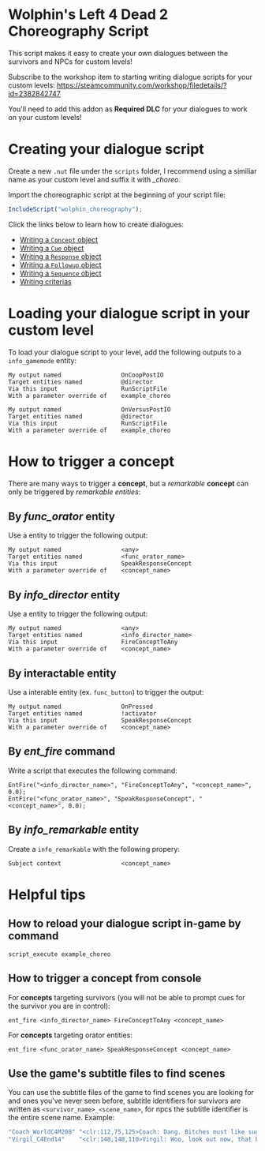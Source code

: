 # Wolphin's Left 4 Dead 2 Choreography Script

This script makes it easy to create your own dialogues between the survivors and NPCs for custom levels!

Subscribe to the workshop item to starting writing dialogue scripts for your custom levels:
https://steamcommunity.com/workshop/filedetails/?id=2382842747

You'll need to add this addon as **Required DLC** for your dialogues to work on your custom levels!

# Creating your dialogue script

Create a new `.nut` file under the `scripts` folder, I recommend using a similiar name as your custom level and suffix it with *_choreo*.

Import the choreographic script at the beginning of your script file:

```javascript
IncludeScript("wolphin_choreography");
```

Click the links below to learn how to create dialogues:

* [Writing a `Concept` object](documentation/concept.md)
* [Writing a `Cue` object](documentation/cue.md)
* [Writing a `Response` object](documentation/response.md)
* [Writing a `Followup` object](documentation/followup.md)
* [Writing a `Sequence` object](documentation/sequence.md)
* [Writing criterias](documentation/criterias.md)

# Loading your dialogue script in your custom level

To load your dialogue script to your level, add the following outputs to a `info_gamemode` entity:

```
My output named                 OnCoopPostIO
Target entities named           @director
Via this input                  RunScriptFile
With a parameter override of    example_choreo
```

```
My output named                 OnVersusPostIO
Target entities named           @director
Via this input                  RunScriptFile
With a parameter override of    example_choreo
```

# How to trigger a **concept**

There are many ways to trigger a **concept**, but a *remarkable* **concept** can only be triggered by *remarkable entities*:

## **By *func_orator* entity**

Use a entity to trigger the following output:

```
My output named                 <any>
Target entities named           <func_orator_name>
Via this input                  SpeakResponseConcept
With a parameter override of    <concept_name>
```

## **By *info_director* entity**

Use a entity to trigger the following output:

```
My output named                 <any>
Target entities named           <info_director_name>
Via this input                  FireConceptToAny
With a parameter override of    <concept_name>
```

## **By interactable entity**

Use a interable entity (ex. `func_button`) to trigger the output:

```
My output named                 OnPressed
Target entities named           !activator
Via this input                  SpeakResponseConcept
With a parameter override of    <concept_name>
```

## **By *ent_fire* command**

Write a script that executes the following command:

```
EntFire("<info_director_name>", "FireConceptToAny", "<concept_name>", 0.0);
EntFire("<func_orator_name>", "SpeakResponseConcept", "<concept_name>", 0.0);
```

## **By *info_remarkable* entity**

Create a `info_remarkable` with the following propery:

```
Subject context                 <concept_name>
```

# Helpful tips

## **How to reload your dialogue script in-game by command**

```
script_execute example_choreo
```

## **How to trigger a concept from console**

For **concepts** targeting survivors (you will not be able to prompt cues for the survivor you are in control):

```
ent_fire <info_director_name> FireConceptToAny <concept_name>
```

For **concepts** targeting orator entities:

```
ent_fire <func_orator_name> SpeakResponseConcept <concept_name>
```

## **Use the game's subtitle files to find scenes**

You can use the subtitle files of the game to find scenes you are looking for and ones you've never seen before, subtitle identifiers for survivors are written as `<survivor_name>_<scene_name>`, for npcs the subtitle identifier is the entire scene name. Example:

```javascript
"Coach_WorldC4M208"	"<clr:112,75,125>Coach: Dang. Bitches must like sugar." // "WorldC4M208" is the scene name
"Virgil_C4End14"	"<clr:148,148,110>Virgil: Woo, look out now, that big fella, there!" // "Virgil_C4End14" is the scene name
```
